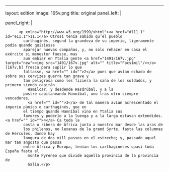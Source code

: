 <?xml version="1.0" encoding="UTF-8"?>
---
layout: edition
image: 165v.png 
title: original 
panel_left: | 

panel_right: |  
            
          <p xmlns="http://www.w3.org/1999/xhtml"><a href="#l11.1" id="e11.1">11.1</a> Otrosí tenía sabido qu’el pueblo
            carthaginés, segund la grandeza de su imperio, ligeramente podía quando quisiesse
            aparejar nuevas compañas, y, no sólo rehazer en casa el exército si menester fuesse, mas
            aun embiar en Ytalia gente <a href="1491/167v.jpg" target="new"><img src="1491/167v.jpg" alt="" title="Facsímil"/></a>[167v,b] fresca para suplir lo que
            faltasse, <a href="" id="">2</a> pues que avían echado de sobre sus cervizes guerra tan grave y
            tan peligrosa como les fiziera la saña de los soldados, y primero siendo capitán
              Hamílcar, y desdende Hasdrúbal, y a la
            postre capitaneando Hanníbal, uno tras otro siempre vencedores,
              <a href="" id="">3</a> de tal manera avían acrescentado el imperio púnico o carthaginés, que en
            el tiempo quando Hanníbal vino en Ytalia sus
            favores y poderío a la luenga y a la larga estavan extendidos. <a href="" id="">4</a> Ca toda la
            costa o ribera de África junta a nuestro mar desde las aras de
            los philenos, no lexanas de la grand Syrte, fasta las columnas de Hércules, donde hay
            longura de dos mill passos en el estrecho; y, passado aquel mar tan angosto que passa
            entre África y Europa, tenían los carthagineses quasi toda España fasta el
              monte Pyreneo que divide aquella provincia de la provincia de
              Galia.</p>
        
